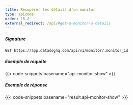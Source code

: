 ```yaml
---
title: Récupérer les détails d'un monitor
type: apicode
order: 15.2
external_redirect: /api/#get-a-monitor-s-details
---
```


##### Signature
`GET https://app.datadoghq.com/api/v1/monitor/:monitor_id`
##### Exemple de requête
{{< code-snippets basename="api-monitor-show" >}}
##### Exemple de réponse
{{< code-snippets basename="result.api-monitor-show" >}}